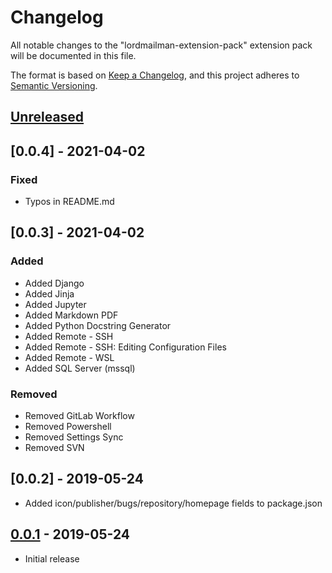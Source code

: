 # Changelog

All notable changes to the "lordmailman-extension-pack" extension pack will be documented in this file.

The format is based on [Keep a Changelog](https://keepachangelog.com/en/1.0.0/),
and this project adheres to [Semantic Versioning](https://semver.org/spec/v2.0.0.html).

## [Unreleased]

## [0.0.4] - 2021-04-02

### Fixed

- Typos in README.md

## [0.0.3] - 2021-04-02

### Added

- Added Django
- Added Jinja
- Added Jupyter
- Added Markdown PDF
- Added Python Docstring Generator
- Added Remote - SSH
- Added Remote - SSH: Editing Configuration Files
- Added Remote - WSL
- Added SQL Server (mssql)

### Removed

- Removed GitLab Workflow
- Removed Powershell
- Removed Settings Sync
- Removed SVN

## [0.0.2] - 2019-05-24

- Added icon/publisher/bugs/repository/homepage fields to package.json

## [0.0.1] - 2019-05-24

- Initial release

[Unreleased]: https://github.com/LordMailman/lordmailman-extension-pack/releases/tag/v0.0.1...HEAD
[0.0.1]: https://github.com/LordMailman/lordmailman-extension-pack/releases/tag/v0.0.1
